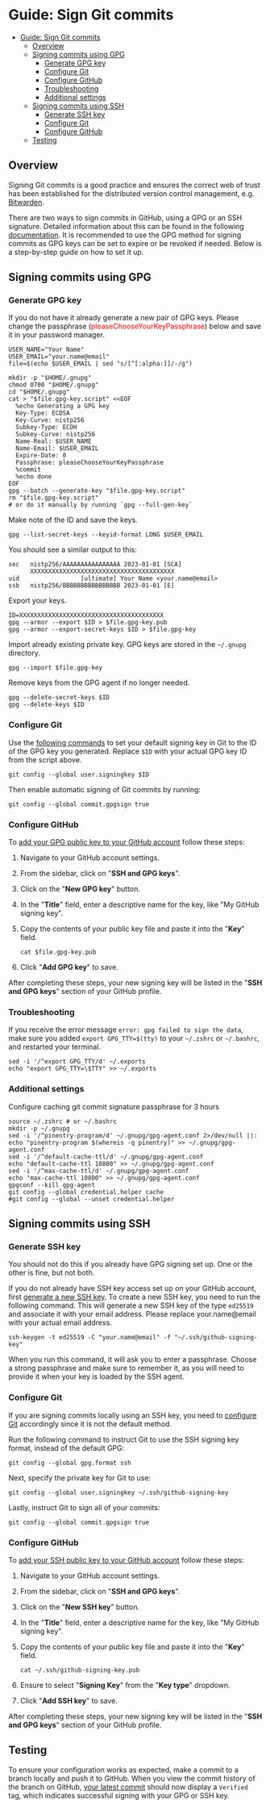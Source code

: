 # Guide: Sign Git commits

- [Guide: Sign Git commits](#guide-sign-git-commits)
  - [Overview](#overview)
  - [Signing commits using GPG](#signing-commits-using-gpg)
    - [Generate GPG key](#generate-gpg-key)
    - [Configure Git](#configure-git)
    - [Configure GitHub](#configure-github)
    - [Troubleshooting](#troubleshooting)
    - [Additional settings](#additional-settings)
  - [Signing commits using SSH](#signing-commits-using-ssh)
    - [Generate SSH key](#generate-ssh-key)
    - [Configure Git](#configure-git-1)
    - [Configure GitHub](#configure-github-1)
  - [Testing](#testing)

## Overview

Signing Git commits is a good practice and ensures the correct web of trust has been established for the distributed version control management, e.g. [Bitwarden](https://bitwarden.com/).

There are two ways to sign commits in GitHub, using a GPG or an SSH signature. Detailed information about this can be found in the following [documentation](https://docs.github.com/en/authentication/managing-commit-signature-verification/about-commit-signature-verification). It is recommended to use the GPG method for signing commits as GPG keys can be set to expire or be revoked if needed. Below is a step-by-step guide on how to set it up.

## Signing commits using GPG

### Generate GPG key

<!-- markdownlint-disable-next-line no-inline-html -->

If you do not have it already generate a new pair of GPG keys. Please change the passphrase (<span style="color:red">pleaseChooseYourKeyPassphrase</span>) below and save it in your password manager.

```shell
USER_NAME="Your Name"
USER_EMAIL="your.name@email"
file=$(echo $USER_EMAIL | sed "s/[^[:alpha:]]/-/g")

mkdir -p "$HOME/.gnupg"
chmod 0700 "$HOME/.gnupg"
cd "$HOME/.gnupg"
cat > "$file.gpg-key.script" <<EOF
  %echo Generating a GPG key
  Key-Type: ECDSA
  Key-Curve: nistp256
  Subkey-Type: ECDH
  Subkey-Curve: nistp256
  Name-Real: $USER_NAME
  Name-Email: $USER_EMAIL
  Expire-Date: 0
  Passphrase: pleaseChooseYourKeyPassphrase
  %commit
  %echo done
EOF
gpg --batch --generate-key "$file.gpg-key.script"
rm "$file.gpg-key.script"
# or do it manually by running `gpg --full-gen-key`
```

Make note of the ID and save the keys.

```shell
gpg --list-secret-keys --keyid-format LONG $USER_EMAIL
```

You should see a similar output to this:

```shell
sec   nistp256/AAAAAAAAAAAAAAAA 2023-01-01 [SCA]
      XXXXXXXXXXXXXXXXXXXXXXXXXXXXXXXXXXXXXXXX
uid                 [ultimate] Your Name <your.name@email>
ssb   nistp256/BBBBBBBBBBBBBBBB 2023-01-01 [E]
```

Export your keys.

```shell
ID=XXXXXXXXXXXXXXXXXXXXXXXXXXXXXXXXXXXXXXXX
gpg --armor --export $ID > $file.gpg-key.pub
gpg --armor --export-secret-keys $ID > $file.gpg-key
```

Import already existing private key. GPG keys are stored in the `~/.gnupg` directory.

```shell
gpg --import $file.gpg-key
```

Remove keys from the GPG agent if no longer needed.

```shell
gpg --delete-secret-keys $ID
gpg --delete-keys $ID
```

### Configure Git

Use the [following commands](https://docs.github.com/en/authentication/managing-commit-signature-verification/telling-git-about-your-signing-key#telling-git-about-your-gpg-key) to set your default signing key in Git to the ID of the GPG key you generated. Replace `$ID` with your actual GPG key ID from the script above.

```shell
git config --global user.signingkey $ID
```

Then enable automatic signing of Git commits by running:

```shell
git config --global commit.gpgsign true
```

### Configure GitHub

To [add your GPG public key to your GitHub account](https://docs.github.com/en/authentication/managing-commit-signature-verification/adding-a-gpg-key-to-your-github-account) follow these steps:

1. Navigate to your GitHub account settings.
2. From the sidebar, click on "**SSH and GPG keys**".
3. Click on the "**New GPG key**" button.
4. In the "**Title**" field, enter a descriptive name for the key, like "My GitHub signing key".
5. Copy the contents of your public key file and paste it into the "**Key**" field.

   ```shell
   cat $file.gpg-key.pub
   ```

6. Click "**Add GPG key**" to save.

After completing these steps, your new signing key will be listed in the "**SSH and GPG keys**" section of your GitHub profile.

### Troubleshooting

If you receive the error message `error: gpg failed to sign the data`, make sure you added `export GPG_TTY=$(tty)` to your `~/.zshrc` or `~/.bashrc`, and restarted your terminal.

```shell
sed -i '/^export GPG_TTY/d' ~/.exports
echo "export GPG_TTY=\$TTY" >> ~/.exports
```

### Additional settings

Configure caching git commit signature passphrase for 3 hours

```shell
source ~/.zshrc # or ~/.bashrc
mkdir -p ~/.gnupg
sed -i '/^pinentry-program/d' ~/.gnupg/gpg-agent.conf 2>/dev/null ||:
echo "pinentry-program $(whereis -q pinentry)" >> ~/.gnupg/gpg-agent.conf
sed -i '/^default-cache-ttl/d' ~/.gnupg/gpg-agent.conf
echo "default-cache-ttl 10800" >> ~/.gnupg/gpg-agent.conf
sed -i '/^max-cache-ttl/d' ~/.gnupg/gpg-agent.conf
echo "max-cache-ttl 10800" >> ~/.gnupg/gpg-agent.conf
gpgconf --kill gpg-agent
git config --global credential.helper cache
#git config --global --unset credential.helper
```

## Signing commits using SSH

### Generate SSH key

You should not do this if you already have GPG signing set up. One or the other is fine, but not both.

If you do not already have SSH key access set up on your GitHub account, first [generate a new SSH key](https://docs.github.com/en/authentication/connecting-to-github-with-ssh/generating-a-new-ssh-key-and-adding-it-to-the-ssh-agent). To create a new SSH key, you need to run the following command. This will generate a new SSH key of the type `ed25519` and associate it with your email address. Please replace your.name@email with your actual email address.

```shell
ssh-keygen -t ed25519 -C "your.name@email" -f "~/.ssh/github-signing-key"
```

When you run this command, it will ask you to enter a passphrase. Choose a strong passphrase and make sure to remember it, as you will need to provide it when your key is loaded by the SSH agent.

### Configure Git

If you are signing commits locally using an SSH key, you need to [configure Git](https://docs.github.com/en/authentication/managing-commit-signature-verification/telling-git-about-your-signing-key#telling-git-about-your-ssh-key) accordingly since it is not the default method.

Run the following command to instruct Git to use the SSH signing key format, instead of the default GPG:

```shell
git config --global gpg.format ssh
```

Next, specify the private key for Git to use:

```shell
git config --global user.signingkey ~/.ssh/github-signing-key
```

Lastly, instruct Git to sign all of your commits:

```shell
git config --global commit.gpgsign true
```

### Configure GitHub

To [add your SSH public key to your GitHub account](https://docs.github.com/en/authentication/connecting-to-github-with-ssh/adding-a-new-ssh-key-to-your-github-account) follow these steps:

1. Navigate to your GitHub account settings.
2. From the sidebar, click on "**SSH and GPG keys**".
3. Click on the "**New SSH key**" button.
4. In the "**Title**" field, enter a descriptive name for the key, like "My GitHub signing key".
5. Copy the contents of your public key file and paste it into the "**Key**" field.

   ```shell
   cat ~/.ssh/github-signing-key.pub
   ```

6. Ensure to select "**Signing Key**" from the "**Key type**" dropdown.
7. Click "**Add SSH key**" to save.

After completing these steps, your new signing key will be listed in the "**SSH and GPG keys**" section of your GitHub profile.

## Testing

To ensure your configuration works as expected, make a commit to a branch locally and push it to GitHub. When you view the commit history of the branch on GitHub, [your latest commit](https://docs.github.com/en/authentication/managing-commit-signature-verification/about-commit-signature-verification#about-commit-signature-verification) should now display a `Verified` tag, which indicates successful signing with your GPG or SSH key.
